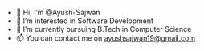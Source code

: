 - 👋 Hi, I’m @Ayush-Sajwan
- 👀 I’m interested in Software Development
- 🌱 I’m currently pursuing B.Tech in Computer Science
- 📫 You can contact me on ayushsajwan19@gmail.com

<!---
Ayush-Sajwan/Ayush-Sajwan is a ✨ special ✨ repository because its `README.md` (this file) appears on your GitHub profile.
You can click the Preview link to take a look at your changes.
--->
